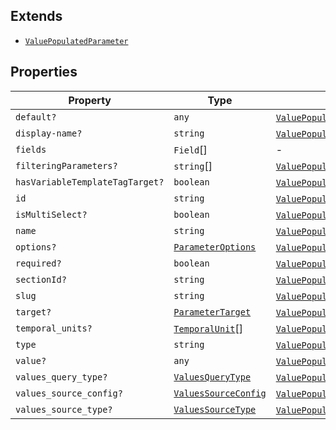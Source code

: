 ## Extends

- [`ValuePopulatedParameter`](ValuePopulatedParameter.md)

## Properties

| Property                                                                  | Type                                          | Inherited from                                                                                                                                    |
| ------------------------------------------------------------------------- | --------------------------------------------- | ------------------------------------------------------------------------------------------------------------------------------------------------- |
| <a id="default"></a> `default?`                                           | `any`                                         | [`ValuePopulatedParameter`](ValuePopulatedParameter.md).[`default`](ValuePopulatedParameter.md#default)                                           |
| <a id="display-name"></a> `display-name?`                                 | `string`                                      | [`ValuePopulatedParameter`](ValuePopulatedParameter.md).[`display-name`](ValuePopulatedParameter.md#display-name)                                 |
| <a id="fields"></a> `fields`                                              | `Field`[]                                     | -                                                                                                                                                 |
| <a id="filteringparameters"></a> `filteringParameters?`                   | `string`[]                                    | [`ValuePopulatedParameter`](ValuePopulatedParameter.md).[`filteringParameters`](ValuePopulatedParameter.md#filteringparameters)                   |
| <a id="hasvariabletemplatetagtarget"></a> `hasVariableTemplateTagTarget?` | `boolean`                                     | [`ValuePopulatedParameter`](ValuePopulatedParameter.md).[`hasVariableTemplateTagTarget`](ValuePopulatedParameter.md#hasvariabletemplatetagtarget) |
| <a id="id"></a> `id`                                                      | `string`                                      | [`ValuePopulatedParameter`](ValuePopulatedParameter.md).[`id`](ValuePopulatedParameter.md#id)                                                     |
| <a id="ismultiselect"></a> `isMultiSelect?`                               | `boolean`                                     | [`ValuePopulatedParameter`](ValuePopulatedParameter.md).[`isMultiSelect`](ValuePopulatedParameter.md#ismultiselect)                               |
| <a id="name"></a> `name`                                                  | `string`                                      | [`ValuePopulatedParameter`](ValuePopulatedParameter.md).[`name`](ValuePopulatedParameter.md#name)                                                 |
| <a id="options"></a> `options?`                                           | [`ParameterOptions`](ParameterOptions.md)     | [`ValuePopulatedParameter`](ValuePopulatedParameter.md).[`options`](ValuePopulatedParameter.md#options)                                           |
| <a id="required"></a> `required?`                                         | `boolean`                                     | [`ValuePopulatedParameter`](ValuePopulatedParameter.md).[`required`](ValuePopulatedParameter.md#required)                                         |
| <a id="sectionid"></a> `sectionId?`                                       | `string`                                      | [`ValuePopulatedParameter`](ValuePopulatedParameter.md).[`sectionId`](ValuePopulatedParameter.md#sectionid)                                       |
| <a id="slug"></a> `slug`                                                  | `string`                                      | [`ValuePopulatedParameter`](ValuePopulatedParameter.md).[`slug`](ValuePopulatedParameter.md#slug)                                                 |
| <a id="target"></a> `target?`                                             | [`ParameterTarget`](ParameterTarget.md)       | [`ValuePopulatedParameter`](ValuePopulatedParameter.md).[`target`](ValuePopulatedParameter.md#target)                                             |
| <a id="temporal_units"></a> `temporal_units?`                             | [`TemporalUnit`](TemporalUnit.md)[]           | [`ValuePopulatedParameter`](ValuePopulatedParameter.md).[`temporal_units`](ValuePopulatedParameter.md#temporal_units)                             |
| <a id="type"></a> `type`                                                  | `string`                                      | [`ValuePopulatedParameter`](ValuePopulatedParameter.md).[`type`](ValuePopulatedParameter.md#type)                                                 |
| <a id="value"></a> `value?`                                               | `any`                                         | [`ValuePopulatedParameter`](ValuePopulatedParameter.md).[`value`](ValuePopulatedParameter.md#value)                                               |
| <a id="values_query_type"></a> `values_query_type?`                       | [`ValuesQueryType`](ValuesQueryType.md)       | [`ValuePopulatedParameter`](ValuePopulatedParameter.md).[`values_query_type`](ValuePopulatedParameter.md#values_query_type)                       |
| <a id="values_source_config"></a> `values_source_config?`                 | [`ValuesSourceConfig`](ValuesSourceConfig.md) | [`ValuePopulatedParameter`](ValuePopulatedParameter.md).[`values_source_config`](ValuePopulatedParameter.md#values_source_config)                 |
| <a id="values_source_type"></a> `values_source_type?`                     | [`ValuesSourceType`](ValuesSourceType.md)     | [`ValuePopulatedParameter`](ValuePopulatedParameter.md).[`values_source_type`](ValuePopulatedParameter.md#values_source_type)                     |
